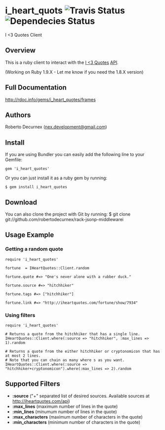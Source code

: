 # i_heart_quots ![Travis Status](https://secure.travis-ci.org/robertodecurnex/i_heart_quotes.png?branch=master) ![Dependecies Status](https://gemnasium.com/robertodecurnex/i_heart_quotes.png)

I <3 Quotes Client

## Overview

This is a ruby client to interact with the [I <3 Quotes](http://iheartquotes.com) [API](http://iheartquotes.com/api).

(Working on Ruby 1.9.X - Let me know if you need the 1.8.X version)

## Full Documentation

http://rdoc.info/gems/i_heart_quotes/frames

## Authors

Roberto Decurnex (nex.development@gmail.com)

## Install

If you are using Bundler you can easily add the following line to your Gemfile:
    
    gem 'i_heart_quotes'

Or you can just install it as a ruby gem by running:
            
    $ gem install i_heart_quotes

## Download

You can also clone the project with Git by running:
    $ git clone git://github.com/robertodecurnex/rack-jsonp-middlewarei

## Usage Example

### Getting a random quote

    require 'i_heart_quotes'

    fortune  = IHeartQuotes::Client.random

    fortune.quote #=> "One's never alone with a rubber duck."

    fortune.source #=> "hitchhiker"

    fortune.tags #=> ["hitchhiker"]

    fortune.link #=> "http://iheartquotes.com/fortune/show/7934"

### Using filters

    require 'i_heart_quotes'
 
    # Returns a quote from the hitchhiker that has a single line.
    IHeartQuotes::Client.where(:source => "hitchhiker", :max_lines => 1).random

    # Returns a quote from the either hitchhiker or cryptonomicon that has at most 2 lines.
    # Note that you can chain as many where s as you want.
    IHeartQuotes::Client.where(:source => "hitchhiker+cryptonomicon").where(:max_lines => 2).random

## Supported Filters

* **:source** ("+" separated list of desired sources. Available sources at http://iheartquotes.com/api)
* **:max_lines** (maximum number of lines in the quote)
* **:min_lines** (minumum number of lines in the quote)
* **:max_characters** (maximum number of characters in the quote)
* **:min_characters** (minimum number of characters in the quote)


